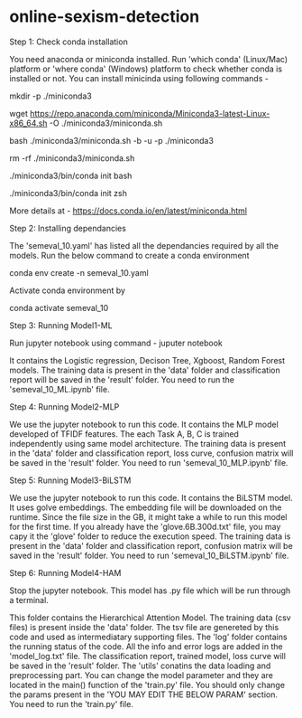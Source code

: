 # online-sexism-detection

Step 1: Check conda installation

You need anaconda or miniconda installed. Run 'which conda' (Linux/Mac) platform or 'where conda' (Windows) platform to check whether conda is installed or not.
You can install minicinda using following commands -

mkdir -p ./miniconda3

wget https://repo.anaconda.com/miniconda/Miniconda3-latest-Linux-x86_64.sh -O ./miniconda3/miniconda.sh

bash ./miniconda3/miniconda.sh -b -u -p ./miniconda3

rm -rf ./miniconda3/miniconda.sh

./miniconda3/bin/conda init bash

./miniconda3/bin/conda init zsh


More details at - https://docs.conda.io/en/latest/miniconda.html 

Step 2: Installing dependancies

The 'semeval_10.yaml' has listed all the dependancies required by all the models. Run the below command to create a conda environment 

conda env create -n semeval_10.yaml

Activate conda environment by

conda activate semeval_10

Step 3: Running Model1-ML

Run jupyter notebook using command - juputer notebook

It contains the Logistic regression, Decison Tree, Xgboost, Random Forest models.
The training data is present in the 'data' folder and classification report will be saved in the 'result' folder.
You need to run the 'semeval_10_ML.ipynb' file.

Step 4: Running Model2-MLP

We use the jupyter notebook to run this code. It contains the MLP model developed of TFIDF features. The each Task A, B, C is trained independently using same model architecture. 
The training data is present in the 'data' folder and classification report, loss curve, confusion matrix will be saved in the 'result' folder.
You need to run 'semeval_10_MLP.ipynb' file.

Step 5: Running Model3-BiLSTM

We use the jupyter notebook to run this code. It contains the BiLSTM model. It uses golve embeddings. The embedding file will be downloaded on the runtime. Since the file size in the GB, it might take a while to
run this model for the first time. If you already have the 'glove.6B.300d.txt' file, you may capy it the 'glove' folder to reduce the execution speed.
The training data is present in the 'data' folder and classification report, confusion matrix will be saved in the 'result' folder.
You need to run 'semeval_10_BiLSTM.ipynb' file.

Step 6: Running Model4-HAM

Stop the jupyter notebook. This model has .py file which will be run through a terminal.

This folder contains the Hierarchical Attention Model. The training data (csv files) is present inside the 'data' folder. The tsv file are genereted by this
code and used as intermediatary supporting files. 
The 'log' folder contains the running status of the code. All the info and error logs are added in the 'model_log.txt' file.
The classification report, trained model, loss curve will be saved in the 'result' folder.
The 'utils' conatins the data loading and preprocessing part.
You can change the model parameter and they are located in the main() function of the 'train.py' file. You should only change the params present in the
'YOU MAY EDIT THE BELOW PARAM' section.
You need to run the 'train.py' file.

